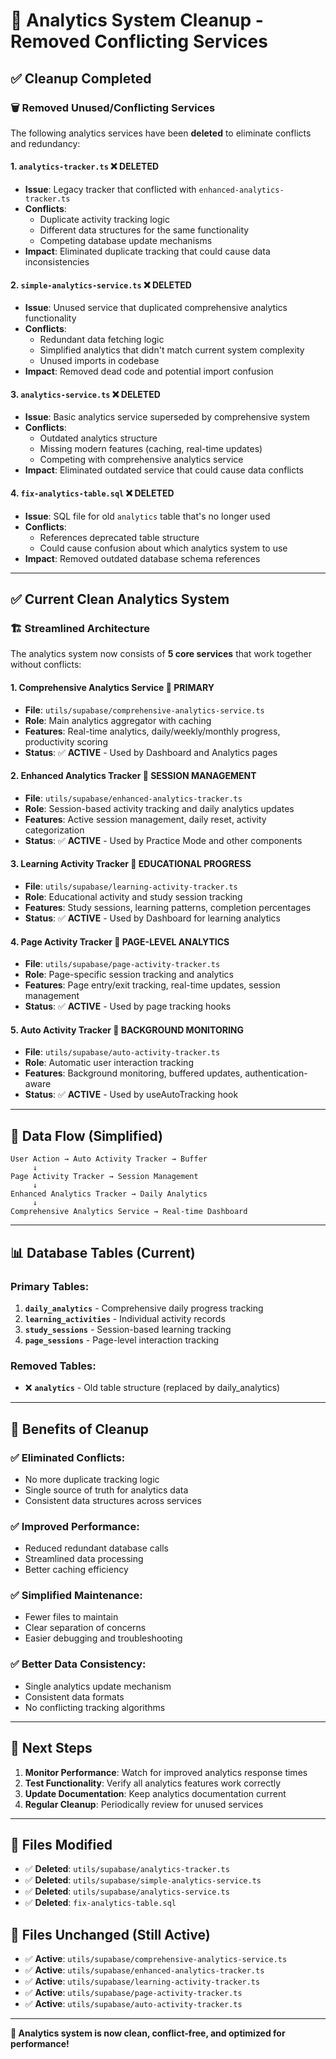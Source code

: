 # 🧹 Analytics System Cleanup - Removed Conflicting Services

## ✅ **Cleanup Completed**

### **🗑️ Removed Unused/Conflicting Services**

The following analytics services have been **deleted** to eliminate conflicts and redundancy:

#### **1. `analytics-tracker.ts`** ❌ DELETED
- **Issue**: Legacy tracker that conflicted with `enhanced-analytics-tracker.ts`
- **Conflicts**: 
  - Duplicate activity tracking logic
  - Different data structures for the same functionality
  - Competing database update mechanisms
- **Impact**: Eliminated duplicate tracking that could cause data inconsistencies

#### **2. `simple-analytics-service.ts`** ❌ DELETED  
- **Issue**: Unused service that duplicated comprehensive analytics functionality
- **Conflicts**:
  - Redundant data fetching logic
  - Simplified analytics that didn't match current system complexity
  - Unused imports in codebase
- **Impact**: Removed dead code and potential import confusion

#### **3. `analytics-service.ts`** ❌ DELETED
- **Issue**: Basic analytics service superseded by comprehensive system
- **Conflicts**:
  - Outdated analytics structure
  - Missing modern features (caching, real-time updates)
  - Competing with comprehensive analytics service
- **Impact**: Eliminated outdated service that could cause data conflicts

#### **4. `fix-analytics-table.sql`** ❌ DELETED
- **Issue**: SQL file for old `analytics` table that's no longer used
- **Conflicts**:
  - References deprecated table structure
  - Could cause confusion about which analytics system to use
- **Impact**: Removed outdated database schema references

---

## ✅ **Current Clean Analytics System**

### **🏗️ Streamlined Architecture**

The analytics system now consists of **5 core services** that work together without conflicts:

#### **1. Comprehensive Analytics Service** 🎯 PRIMARY
- **File**: `utils/supabase/comprehensive-analytics-service.ts`
- **Role**: Main analytics aggregator with caching
- **Features**: Real-time analytics, daily/weekly/monthly progress, productivity scoring
- **Status**: ✅ **ACTIVE** - Used by Dashboard and Analytics pages

#### **2. Enhanced Analytics Tracker** 🎯 SESSION MANAGEMENT
- **File**: `utils/supabase/enhanced-analytics-tracker.ts`
- **Role**: Session-based activity tracking and daily analytics updates
- **Features**: Active session management, daily reset, activity categorization
- **Status**: ✅ **ACTIVE** - Used by Practice Mode and other components

#### **3. Learning Activity Tracker** 🎯 EDUCATIONAL PROGRESS
- **File**: `utils/supabase/learning-activity-tracker.ts`
- **Role**: Educational activity and study session tracking
- **Features**: Study sessions, learning patterns, completion percentages
- **Status**: ✅ **ACTIVE** - Used by Dashboard for learning analytics

#### **4. Page Activity Tracker** 🎯 PAGE-LEVEL ANALYTICS
- **File**: `utils/supabase/page-activity-tracker.ts`
- **Role**: Page-specific session tracking and analytics
- **Features**: Page entry/exit tracking, real-time updates, session management
- **Status**: ✅ **ACTIVE** - Used by page tracking hooks

#### **5. Auto Activity Tracker** 🎯 BACKGROUND MONITORING
- **File**: `utils/supabase/auto-activity-tracker.ts`
- **Role**: Automatic user interaction tracking
- **Features**: Background monitoring, buffered updates, authentication-aware
- **Status**: ✅ **ACTIVE** - Used by useAutoTracking hook

---

## 🔄 **Data Flow (Simplified)**

```
User Action → Auto Activity Tracker → Buffer
     ↓
Page Activity Tracker → Session Management
     ↓
Enhanced Analytics Tracker → Daily Analytics
     ↓
Comprehensive Analytics Service → Real-time Dashboard
```

---

## 📊 **Database Tables (Current)**

### **Primary Tables**:
1. **`daily_analytics`** - Comprehensive daily progress tracking
2. **`learning_activities`** - Individual activity records  
3. **`study_sessions`** - Session-based learning tracking
4. **`page_sessions`** - Page-level interaction tracking

### **Removed Tables**:
- ❌ **`analytics`** - Old table structure (replaced by daily_analytics)

---

## 🎯 **Benefits of Cleanup**

### **✅ Eliminated Conflicts**:
- No more duplicate tracking logic
- Single source of truth for analytics data
- Consistent data structures across services

### **✅ Improved Performance**:
- Reduced redundant database calls
- Streamlined data processing
- Better caching efficiency

### **✅ Simplified Maintenance**:
- Fewer files to maintain
- Clear separation of concerns
- Easier debugging and troubleshooting

### **✅ Better Data Consistency**:
- Single analytics update mechanism
- Consistent data formats
- No conflicting tracking algorithms

---

## 🚀 **Next Steps**

1. **Monitor Performance**: Watch for improved analytics response times
2. **Test Functionality**: Verify all analytics features work correctly
3. **Update Documentation**: Keep analytics documentation current
4. **Regular Cleanup**: Periodically review for unused services

---

## 📝 **Files Modified**

- ✅ **Deleted**: `utils/supabase/analytics-tracker.ts`
- ✅ **Deleted**: `utils/supabase/simple-analytics-service.ts`  
- ✅ **Deleted**: `utils/supabase/analytics-service.ts`
- ✅ **Deleted**: `fix-analytics-table.sql`

## 📝 **Files Unchanged (Still Active)**

- ✅ **Active**: `utils/supabase/comprehensive-analytics-service.ts`
- ✅ **Active**: `utils/supabase/enhanced-analytics-tracker.ts`
- ✅ **Active**: `utils/supabase/learning-activity-tracker.ts`
- ✅ **Active**: `utils/supabase/page-activity-tracker.ts`
- ✅ **Active**: `utils/supabase/auto-activity-tracker.ts`

---

**🎉 Analytics system is now clean, conflict-free, and optimized for performance!**
